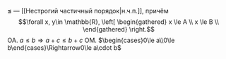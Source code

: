 **≤** — [[Нестрогий частичный порядок|н.ч.п.]], причём
$$\forall x, y\in \mathbb{R}, \left[ 
      \begin{gathered} 
        x \le A \\ 
        x \le B \\ 
      \end{gathered} 
\right.$$
ОА. $a\le b\Rightarrow a+c\le b+c$
OM. $\begin{cases}0\le a\\0\le b\end{cases}\Rightarrow0\le a\cdot b$
